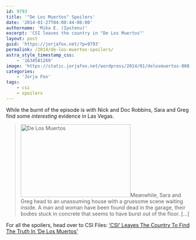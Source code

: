 ```yaml
---
id: 9793
title: '"De Los Muertos" Spoilers'
date: '2014-01-27T04:00:44-08:00'
authorname: 'Mika E. (Ipstenu)'
excerpt: 'CSI leaves the country in "De Los Muertos"'
layout: post
guid: 'https://jorjafox.net/?p=9793'
permalink: /2014/de-los-muertos-spoilers/
astra_style_timestamp_css:
    - '1634581269'
image: 'https://static.jorjafox.net/wordpress/2014/01/delosmuertos-008.jpg'
categories:
    - 'Jorja Fox'
tags:
    - csi
    - spoilers
---
```


While the burnt of the episode is with Nick and Doc Robbins, Sara and Greg find some _interesting_ evidence in Las Vegas.
<blockquote><img class="alignleft size-medium wp-image-9675" alt="De Los Muertos" src="//static.jorjafox.net/wordpress/2014/01/delosmuertos-008.jpg" width="300" height="199" />Meanwhile, Sara and Greg head to an unassuming house with a gruesome scene waiting inside. A man and woman have been found dead in the garage, their bodies stuck in concrete that seems to have burst out of the floor. [...]</blockquote>
For all the spoilers, head over to CSI Files: <a href="http://www.csifiles.com/content/2014/01/csi-leaves-the-country-to-find-the-truth-in-de-los-muertos/">‘CSI’ Leaves The Country To Find The Truth In ‘De Los Muertos’</a>
